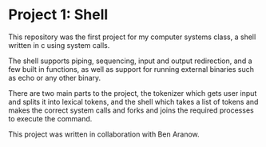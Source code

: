 # Project 1: Shell

This repository was the first project for my computer systems class, a shell written in c using system calls.

The shell supports piping, sequencing, input and output redirection, and a few built in functions, as well as support for running external binaries such as echo or any other binary.

There are two main parts to the project, the tokenizer which gets user input and splits it into lexical tokens, and the shell which takes a list of tokens and makes the correct system calls and forks and joins the required processes to execute the command.

This project was written in collaboration with Ben Aranow.
